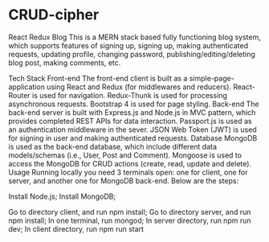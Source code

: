 # CRUD-cipher

React Redux Blog
This is a MERN stack based fully functioning blog system, which supports features of signing up, signing up, making authenticated requests, updating profile, changing password, publishing/editing/deleting blog post, making comments, etc.

Tech Stack
Front-end
The front-end client is built as a simple-page-application using React and Redux (for middlewares and reducers).
React-Router is used for navigation.
Redux-Thunk is used for processing asynchronous requests.
Bootstrap 4 is used for page styling.
Back-end
The back-end server is built with Express.js and Node.js in MVC pattern, which provides completed REST APIs for data interaction.
Passport.js is used as an authentication middleware in the sever.
JSON Web Token (JWT) is used for signing in user and making authenticated requests.
Database
MongoDB is used as the back-end database, which include different data models/schemas (i.e., User, Post and Comment).
Mongoose is used to access the MongoDB for CRUD actions (create, read, update and delete).
Usage
Running locally you need 3 terminals open: one for client, one for server, and another one for MongoDB back-end. Below are the steps:

Install Node.js;
Install MongoDB;

Go to directory client, and run npm install;
Go to directory server, and run npm install;
In one terminal, run mongod;
In server directory, run npm run dev;
In client directory, run npm run start
